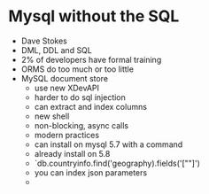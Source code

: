 # Mysql without the SQL
- Dave Stokes
- DML, DDL and SQL
- 2% of developers have formal training
- ORMS do too much or too little
- MySQL document store
	- use new XDevAPI 
	- harder to do sql injection
	- can extract and index columns
	- new shell
	- non-blocking, async calls
	- modern practices
	- can install on mysql 5.7 with a command
	- already install on 5.8
	- `db.countryinfo.find('geography).fields('[""]')
	- you can index json parameters
	- 